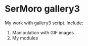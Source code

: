 SerMoro gallery3
=================

My work with gallery3 script.
Include: 
1. Manipulation with GIF images
2. My modules
